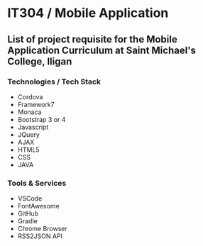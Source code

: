 # IT304 / Mobile Application

## List of project requisite for the Mobile Application Curriculum at Saint Michael's College, Iligan
	
### Technologies / Tech Stack
* Cordova
* Framework7
* Monaca
* Bootstrap 3 or 4
* Javascript
* JQuery
* AJAX
* HTML5
* CSS
* JAVA
	
### Tools & Services
* VSCode
* FontAwesome
* GitHub
* Gradle
* Chrome Browser
* RSS2JSON API
